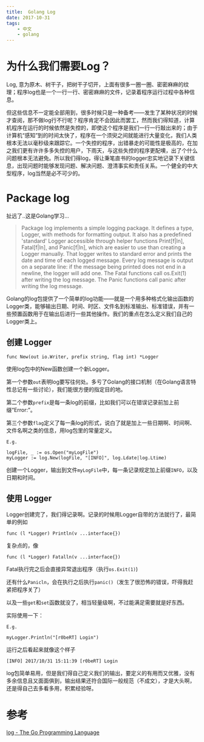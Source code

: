 ```yaml
---
title:  Golang Log
date: 2017-10-31
tags:
    - 中文
    - golang
---
```


# 为什么我们需要Log？

Log, 意为原木、树干子，把树干子切开，上面有很多一圈一圈、密密麻麻的纹理；程序log也是一个一行一行、密密麻麻的文件，记录着程序运行过程中各种信息。

但这些信息不一定能全部用到，很多时候只是一种备考——发生了某种状况的时候才查阅，那不做log行不行呢？程序肯定不会因此而罢工，然而我们得知道，计算机程序在运行的时候依然是失控的，即使这个程序是我们一行一行敲出来的；由于计算机“感知”到的时间太快了，程序在一个须臾之间就能进行大量变化，我们人类根本无法以毫秒级来跟踪它。一个失控的程序，出错暴走的可能性是极高的，在加之我们更有许许多多失控的用户，下雨天，与这些失控的程序更配噢，出了个什么问题根本无法避免。所以我们得log，得让秉笔直书的logger忠实地记录下关键信息，出现问题时能够发现问题、解决问题、澄清事实和责任关系。一个健全的中大型程序，log当然是必不可少的。

# Package log

扯远了..这是Golang学习...

> Package log implements a simple logging package. It defines a type, Logger,
> with methods for formatting output. It also has a predefined 'standard' Logger
> accessible through helper functions Print\[f|ln\], Fatal\[f|ln\], and
> Panic\[f|ln\], which are easier to use than creating a Logger manually. That
> logger writes to standard error and prints the date and time of each logged
> message. Every log message is output on a separate line: if the message being
> printed does not end in a newline, the logger will add one. The Fatal
> functions call os.Exit(1) after writing the log message. The Panic functions
> call panic after writing the log message.

Golang的log包提供了一个简单的log功能——就是一个用多种格式化输出函数的Logger类，能够输出日期、时间、时区、文件名到标准输出、标准错误，并有一些预置函数用于在输出后进行一些其他操作。我们的重点在怎么定义我们自己的Logger类上。

## 创建 Logger

    func New(out io.Writer, prefix string, flag int) *Logger

使用log包中的New函数创建一个新Logger。

第一个参数`out`表明log要写往何处。多亏了Golang的接口机制（在Golang语言特性总记有一些讨论），我们能很方便的指定目的地。

第二个参数`prefix`是每一条log的前缀，比如我们可以在错误记录前加上前缀“Error:”。

第三个参数`flag`定义了每一条log的形式，说白了就是加上一些日期啊、时间啊、文件名啊之类的信息，用log包里的常量定义。

    E.g.

    logFile, _ := os.Open("myLogFile")
    myLogger := log.New(logFile, "[INFO]", log.Ldate|log.Ltime)

创建一个Logger，输出到文件`myLogFile`中，每一条记录规定加上前缀`INFO`，以及日期和时间。

## 使用 Logger

Logger创建完了，我们得记录啊。记录的时候用Logger自带的方法就行了，最简单的例如

    func (l *Logger) Println(v ...interface{})

复杂点的，像

    func (l *Logger) Fatalln(v ...interface{})

Fatal执行完之后会直接异常退出程序（执行`os.Exit(1)`)

还有什么`Panicln`，会在执行之后执行`panic()`（发生了很恐怖的错误，吓得我赶紧把程序关了）

以及一些`get`和`set`函数就没了，相当轻量级啊，不过能满足需要就是好东西。

实际使用一下：

    E.g.

    myLogger.Println("[r0beRT] Login")

运行之后看起来就像这个样子

    [INFO] 2017/10/31 15:11:39 [r0beRT] Login

log包简单易用，但是我们得自己定义我们的输出，要定义的有用而又优雅，没有多余信息且又面面俱到，输出结果还符合国际一般规范（不成文），才是大头啊，还是得自己去多看多用，积累经验呀。

# 参考

[log - The Go Programming Language]

[log - The Go Programming Language]: https://golang.org/pkg/log/

